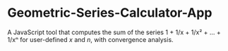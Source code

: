 # Geometric-Series-Calculator-App
A JavaScript tool that computes the sum of the series 1 + 1/x + 1/x² + ... + 1/xⁿ for user-defined *x* and *n*, with convergence analysis.
